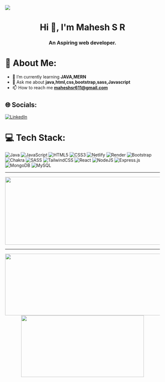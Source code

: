 <img src="https://user-images.githubusercontent.com/65373279/148280039-301b677b-74e7-49f8-af75-15e7c9253d74.png"> 
<h1 align="center">Hi 👋, I'm Mahesh S R</h1>
<h3 align="center">An Aspiring web developer.</h3>

# 💫 About Me:

- 🌱 I’m currently learning **JAVA,MERN**<br>
- 💬 Ask me about **java,html,css,bootstrap,sass,Javascript**<br>
-  📫 How to reach me **maheshsr611@gmail.com**

## 🌐 Socials:

[![LinkedIn](https://img.shields.io/badge/LinkedIn-%230077B5.svg?logo=linkedin&logoColor=white)]([https://linkedin.com/in/in/s-r-mahesh](https://www.linkedin.com/in/s-r-mahesh/))

# 💻 Tech Stack:

![Java](https://img.shields.io/badge/java-%23ED8B00.svg?style=for-the-badge&logo=openjdk&logoColor=white) ![JavaScript](https://img.shields.io/badge/javascript-%23323330.svg?style=for-the-badge&logo=javascript&logoColor=%23F7DF1E) ![HTML5](https://img.shields.io/badge/html5-%23E34F26.svg?style=for-the-badge&logo=html5&logoColor=white) ![CSS3](https://img.shields.io/badge/css3-%231572B6.svg?style=for-the-badge&logo=css3&logoColor=white) ![Netlify](https://img.shields.io/badge/netlify-%23000000.svg?style=for-the-badge&logo=netlify&logoColor=#00C7B7) ![Render](https://img.shields.io/badge/Render-%46E3B7.svg?style=for-the-badge&logo=render&logoColor=white) ![Bootstrap](https://img.shields.io/badge/bootstrap-%238511FA.svg?style=for-the-badge&logo=bootstrap&logoColor=white) ![Chakra](https://img.shields.io/badge/chakra-%234ED1C5.svg?style=for-the-badge&logo=chakraui&logoColor=white) ![SASS](https://img.shields.io/badge/SASS-hotpink.svg?style=for-the-badge&logo=SASS&logoColor=white) ![TailwindCSS](https://img.shields.io/badge/tailwindcss-%2338B2AC.svg?style=for-the-badge&logo=tailwind-css&logoColor=white) ![React](https://img.shields.io/badge/react-%2320232a.svg?style=for-the-badge&logo=react&logoColor=%2361DAFB) ![NodeJS](https://img.shields.io/badge/node.js-6DA55F?style=for-the-badge&logo=node.js&logoColor=white) ![Express.js](https://img.shields.io/badge/express.js-%23404d59.svg?style=for-the-badge&logo=express&logoColor=%2361DAFB) ![MongoDB](https://img.shields.io/badge/MongoDB-%234ea94b.svg?style=for-the-badge&logo=mongodb&logoColor=white) ![MySQL](https://img.shields.io/badge/mysql-4479A1.svg?style=for-the-badge&logo=mysql&logoColor=white)

---

  
<p align="center">
  <img width="800" height="220" src="https://github-readme-streak-stats.herokuapp.com/?user=mahesh06111999&theme=merko&hide_border=true&border_radius=5&card_width=800">
</p>

---




<p align="center">
  <img width="600" height="200" src="https://github-readme-stats.vercel.app/api?username=mahesh06111999&theme=merko&show_icons=true">
  <img width="400" height="200" src="https://github-readme-stats.vercel.app/api/top-langs/?username=mahesh06111999&theme=merko&size_weight=0.15&count_weight=0.5&layout=compact">
</p>
 
#

